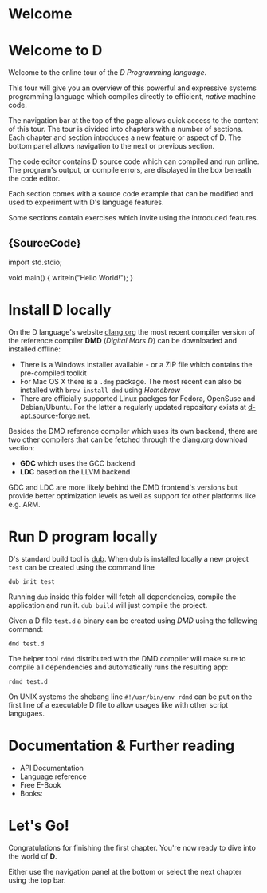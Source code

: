 # Welcome
# Welcome to D

Welcome to the online tour of the *D Programming language*.

This tour will give you an overview of this powerful and expressive systems
programming language which compiles directly to efficient, *native*
machine code.

The navigation bar at the top of the page allows quick access to the content
of this tour. The tour is divided into chapters with a number of sections.
Each chapter and section introduces a new feature or aspect of D. The bottom
panel allows navigation to the next or previous section.

The code editor contains D source code which can compiled and run online.
The program's output, or compile errors, are displayed in the box
beneath the code editor.

Each section comes with a source code example that can be modified and used
to experiment with D's language features.

Some sections contain exercises which invite using the introduced
features.

## {SourceCode}

import std.stdio;

void main() {
    writeln("Hello World!");
}

# Install D locally

On the D language's website [dlang.org](http://www.dlang.org) the most recent
compiler version of the reference compiler **DMD** (*Digital Mars D*)
can be downloaded and installed offline:

* There is a Windows installer available - or a ZIP file which
  contains the pre-compiled toolkit
* For Mac OS X there is a `.dmg` package. The most recent can also be installed
  with `brew install dmd` using *Homebrew*
* There are officially supported Linux packges for Fedora, OpenSuse and
  Debian/Ubuntu. For the latter a regularly updated repository exists
  at [d-apt.source-forge.net](http://d-apt.source-forge.net).

Besides the DMD reference compiler which uses its own backend, there are two
other compilers that can be fetched through the [dlang.org](http://www.dlang.org)
download section:

* **GDC** which uses the GCC backend
* **LDC** based on the LLVM backend

GDC and LDC are more likely behind the DMD frontend's versions but provide
better optimization levels as well as support for other platforms like e.g. ARM.

# Run D program locally

D's standard build tool is [dub](http://code.dlang.org). When dub is installed
locally a new project `test` can be created using the command line

    dub init test

Running `dub` inside this folder will fetch all dependencies, compile the
application and run it. `dub build` will just compile the project.

Given a D file `test.d` a binary can be created using *DMD* using the
following command:

    dmd test.d

The helper tool `rdmd` distributed with the DMD compiler
will make sure to compile all dependencies and automatically runs
the resulting app:

    rdmd test.d

On UNIX systems the shebang line `#!/usr/bin/env rdmd` can be put
on the first line of a executable D file to allow usages
like with other script langugaes.

# Documentation & Further reading

* API Documentation
* Language reference
* Free E-Book
* Books:

# Let's Go!

Congratulations for finishing the first chapter. You're now ready to dive
into the world of **D**.

Either use the navigation panel at the bottom or select the next chapter
using the top bar.
